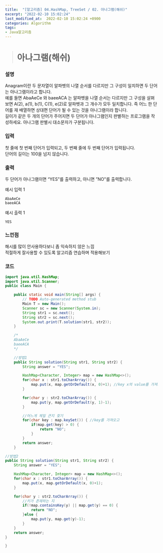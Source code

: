 ```yaml
---
title:  "[알고리즘] 04.HashMap, TreeSet / 02. 아나그램(해쉬)"
excerpt: "2022-02-10 15:02:24"
last_modified_at:  2022-02-10 15:02:24 +0900
categories: Algorithm
tags:
- Java알고리즘
---
```


># 아나그램(해쉬)  

### 설명  

Anagram이란 두 문자열이 알파벳의 나열 순서를 다르지만 그 구성이 일치하면 두 단어는 아나그램이라고 합니다.  
예를 들면 AbaAeCe 와 baeeACA 는 알파벳을 나열 순서는 다르지만 그 구성을 살펴보면 A(2), a(1), b(1), C(1), e(2)로 알파벳과 그 개수가 모두 일치합니다. 즉 어느 한 단어를 재 배열하면 상대편 단어가 될 수 있는 것을 아나그램이라 합니다.  
길이가 같은 두 개의 단어가 주어지면 두 단어가 아나그램인지 판별하는 프로그램을 작성하세요. 아나그램 판별시 대소문자가 구분됩니다.   


### 입력  

첫 줄에 첫 번째 단어가 입력되고, 두 번째 줄에 두 번째 단어가 입력됩니다.  
단어의 길이는 100을 넘지 않습니다.  


### 출력  

두 단어가 아나그램이면 “YES"를 출력하고, 아니면 ”NO"를 출력합니다.   


예시 입력 1   
```
AbaAeCe
baeeACA
```
예시 출력 1  
```
YES
```

### 느낀점  

해시를 많이 안사용하다보니 좀 익숙하지 않은 느낌  
적절하게 잘사용할 수 있도록 알고리즘 연습하며 적용해보기  


### 코드  

```java
import java.util.HashMap;
import java.util.Scanner;
public class Main {

	public static void main(String[] args) {
		// TODO Auto-generated method stub
		Main T = new Main();
		Scanner sc = new Scanner(System.in);
		String str1 = sc.next();
		String str2 = sc.next();
		System.out.print(T.solution(str1, str2));
	}

	/*
	AbaAeCe
	baeeACA
	*/

	//방법1
	public String solution(String str1, String str2) {
		String answer = "YES";

		HashMap<Character, Integer> map = new HashMap<>();
		for(char x : str1.toCharArray()) {
			map.put(x, map.getOrDefault(x, 0)+1); //key x의 value를 가져오고 없으면 0으로 초기
		}

		for(char y : str2.toCharArray()) {
			map.put(y, map.getOrDefault(y, 1)-1);
		}

		//어느게 제일 큰지 찾기
		for(char key : map.keySet()) { //key를 가져오고
			if(map.get(key) > 0) {
				return "NO";
			}
		}
		return answer;
	}

//방법2
public String solution(String str1, String str2) {
	String answer = "YES";

	HashMap<Character, Integer> map = new HashMap<>();
	for(char x : str1.toCharArray()) {
		map.put(x, map.getOrDefault(x, 0)+1);
	}

	for(char y : str2.toCharArray()) {
		//키가 존재하는 지
		if(!map.containsKey(y) || map.get(y) == 0) {
			return "NO";
		}else {
			map.put(y, map.get(y)-1);
		}
	}
	return answer;
}

}


```
